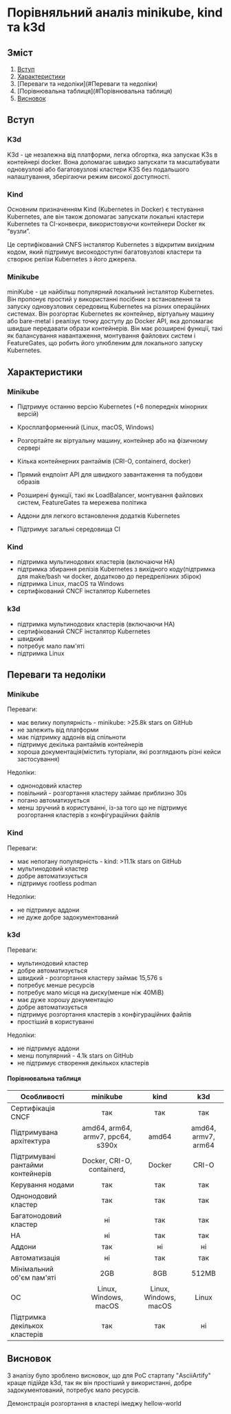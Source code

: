 # Порівняльний аналіз minikube, kind та k3d

## Зміст
1. [Вступ](#вступ)
2. [Характеристики](#Характеристики)
3. [Переваги та недоліки](#Переваги та недоліки)
4. [Порівнювальна таблиця](#Порівнювальна таблиця)
5. [Висновок](#Висновок)




## Вступ ##

### K3d ###
K3d - це незалежна від платформи, легка обгортка, яка запускає K3s в контейнері docker. Вона допомагає швидко запускати та масштабувати одновузлові або багатовузлові кластери K3S без подальшого налаштування, зберігаючи режим високої доступності.
### Kind ###
Основним призначенням Kind (Kubernetes in Docker) є тестування Kubernetes, але він також допомагає запускати локальні кластери Kubernetes та CI-конвеєри, використовуючи контейнери Docker як “вузли”.

Це сертифікований CNFS інсталятор Kubernetes з відкритим вихідним кодом, який підтримує високодоступні багатовузлові кластери та створює релізи Kubernetes з його джерела.

### Minikube ###
miniKube - це найбільш популярний локальний інсталятор Kubernetes. Він пропонує простий у використанні посібник з встановлення та запуску одновузлових середовищ Kubernetes на різних операційних системах. Він розгортає Kubernetes як контейнер, віртуальну машину або bare-metal і реалізує точку доступу до Docker API, яка допомагає швидше передавати образи контейнерів. Він має розширені функції, такі як балансування навантаження, монтування файлових систем і FeatureGates, що робить його улюбленим для локального запуску Kubernetes.

## Характеристики

### Minikube

- Підтримує останню версію Kubernetes (+6 попередніх мінорних версій)

- Кросплатформенний (Linux, macOS, Windows) 

- Розгортайте як віртуальну машину, контейнер або на фізичному сервері 

- Кілька контейнерних рантаймів (CRI-O, containerd, docker)

- Прямий ендпоінт API для швидкого завантаження та побудови образів

- Розширені функції, такі як LoadBalancer, монтування файлових систем, FeatureGates та мережева політика

- Аддони для легкого встановлення додатків Kubernetes

- Підтримує загальні середовища CI

  

### Kind

- підтримка мультинодових кластерів (включаючи HA)
-  підтримка збирання релізів Kubernetes з вихідного коду(підтримка для make/bash чи docker, додатково до передрелізних збірок)
- підтримка Linux, macOS та Windows
- сертифікований CNCF інсталятор Kubernetes



### k3d 

- підтримка мультинодових кластерів (включаючи HA)
- сертифікований CNCF інсталятор Kubernetes
- швидкий
- потребує мало пам'яті
- підтримка Linux

## Переваги та недоліки

### Minikube

Переваги:

- має велику популярність - minikube: >25.8k stars on GitHub
- не залежить від платформи
- має підтримку аддонів від спільноти
- підтримує декілька рантаймів контейнерів
- хороша документація(містить туторіали, які розглядають різні кейси застосування)

Недоліки:

- однонодовий кластер
- повільний - розгортання кластеру займає приблизно 30s
- погано автоматизується
- менш зручний в користуванні, із-за того що не підтримує розгортання кластерів з конфігураційних файлів



### Kind

Переваги:

- має непогану популярність  - kind: >11.1k stars on GitHub
- мультинодовий кластер
- добре автоматизується
- підтримує rootless podman

Недоліки:

- не підтримує аддони
- не дуже добре задокументований



### k3d

Переваги:

- мультинодовий кластер
- добре автоматизується
- швидкий - розгортання кластеру займає 15,576 s
- потребує менше ресурсів
- потребує мало місця на диску(менше ніж 40MiB)
- має дуже хорошу документацію
- добре автоматизується
- підтримує розгортання кластерів з конфігураційних файлів
- простіший в користуванні

Недоліки:

- не підтримує аддони
- менш популярний  - 4.1k stars on GitHub
- не підтримує створення декількох кластерів



#### Порівнювальна таблиця

| Особливості                       |             minikube              |         kind          |         k3d         |
| --------------------------------- | :-------------------------------: | :-------------------: | :-----------------: |
| Сертифікація CNCF                 |                так                |          так          |         так         |
| Підтримувана архітектура          | amd64, arm64, armv7, ppc64, s390x |         amd64         | amd64, armv7, arm64 |
| Підтримувані рантайми контейнерів |    Docker, CRI-O, containerd,     |        Docker         |        CRI-O        |
| Керування нодами                  |                так                |          так          |         так         |
| Однонодовий кластер               |                так                |          так          |         так         |
| Багатонодовий кластер             |                ні                 |          так          |         так         |
| HA                                |                ні                 |          так          |         так         |
| Аддони                            |                так                |          ні           |         ні          |
| Автоматизація                     |                ні                 |          так          |         так         |
| Мінімальний об'єм пам'яті         |                2GB                |          8GB          |        512MB        |
| ОС                                |       Linux, Windows, macOS       | Linux, Windows, macOS |        Linux        |
| Підтримка декількох кластерів     |                так                |          так          |         ні          |

## Висновок

З аналізу було зроблено висновок, що для PoC стартапу "AsciiArtify" краще підійде k3d, так як він простіший у використанні, добре задокументований, потребує мало ресурсів. 

Демонстрація розгортання в кластері імеджу hellow-world



